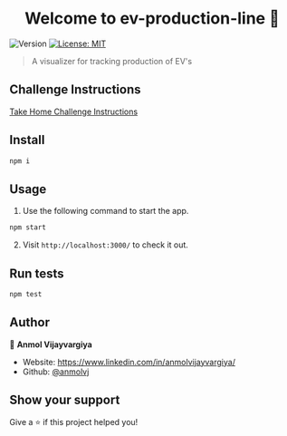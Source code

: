 <h1 align="center">Welcome to ev-production-line 👋</h1>
<p>
  <img alt="Version" src="https://img.shields.io/badge/version-0.1.0-blue.svg?cacheSeconds=2592000" />
  <a href="#" target="_blank">
    <img alt="License: MIT" src="https://img.shields.io/badge/License-MIT-yellow.svg" />
  </a>
</p>

> A visualizer for tracking production of EV's


## Challenge Instructions
[Take Home Challenge Instructions](https://github.com/anmolvj/Factory-Software-Rivian/blob/main/Take%20Home%20Challenge%20Instructions.pdf)

## Install

```sh
npm i
```

## Usage

1. Use the following command to start the app.
```sh
npm start
```
2. Visit `http://localhost:3000/` to check it out.

## Run tests

```sh
npm test
```

## Author

👤 **Anmol Vijayvargiya**

- Website: https://www.linkedin.com/in/anmolvijayvargiya/
- Github: [@anmolvj](https://github.com/anmolvj)

## Show your support

Give a ⭐️ if this project helped you!
